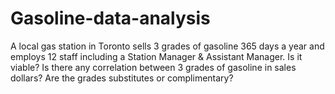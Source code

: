 # Gasoline-data-analysis
A local gas station in Toronto sells 3 grades of gasoline 365 days a year and employs 12 staff including a Station Manager &amp; Assistant Manager. Is it viable?
Is there any correlation between 3 grades of gasoline in sales dollars? Are the grades substitutes or complimentary?

